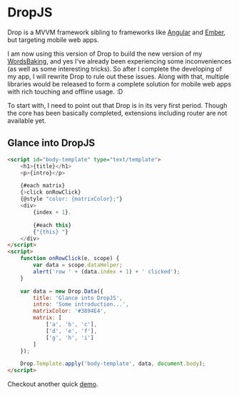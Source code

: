 # DropJS

Drop is a MVVM framework sibling to frameworks like [Angular](https://angularjs.org/) and [Ember](http://emberjs.com/), but targeting mobile web apps.

I am now using this version of Drop to build the new version of my [WordsBaking](https://wordsbaking.com/), and yes I've already been experiencing some inconveniences (as well as some interesting tricks). So after I complete the developing of my app, I will rewrite Drop to rule out these issues. Along with that, multiple libraries would be released to form a complete solution for mobile web apps with rich touching and offline usage. :D

To start with, I need to point out that Drop is in its very first period. Though the core has been basically completed, extensions including router are not available yet.

## Glance into DropJS

```html
<script id="body-template" type="text/template">
    <h1>{title}</h1>
    <p>{intro}</p>

    {#each matrix}
    {>click onRowClick}
    {@style "color: {matrixColor};"}
    <div>
        {index + 1}.

        {#each this}
        {"{this} "}
    </div>
</script>
<script>
    function onRowClick(e, scope) {
        var data = scope.dataHelper;
        alert('row ' + (data.index + 1) + ' clicked');
    }

    var data = new Drop.Data({
        title: 'Glance into DropJS',
        intro: 'Some introduction...',
        matrixColor: '#3894E4',
        matrix: [
            ['a', 'b', 'c'],
            ['d', 'e', 'f'],
            ['g', 'h', 'i']
        ]
    });

    Drop.Template.apply('body-template', data, document.body);
</script>
```

Checkout another quick [demo](https://rawgit.com/vilic/drop/master/demo/index.html).